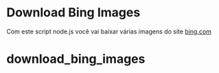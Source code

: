 # Download Bing Images

Com este script node.js você vai baixar várias imagens do site [bing.com](https://www.bing.com/)

# download_bing_images
